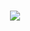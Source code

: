 <h1 align="center">
<img src="https://readme-typing-svg.herokuapp.com/? 
font=Righteous&size=35&center&vCenter=true&width=500&height=70&duration=4000&lines=Hi+There!+👋 ;+I'm+MithunBaadkar!;" />
</h1>


<!--
**MithunBaadkar/MithunBaadkar** is a ✨ _special_ ✨ repository because its `README.md` (this file) appears on your GitHub profile.

Here are some ideas to get you started:

- 🔭 I’m currently working on ...
- 🌱 I’m currently learning ...
- 👯 I’m looking to collaborate on ...
- 🤔 I’m looking for help with ...
- 💬 Ask me about ...
- 📫 How to reach me: ...
- 😄 Pronouns: ...
- ⚡ Fun fact: ...
-->
